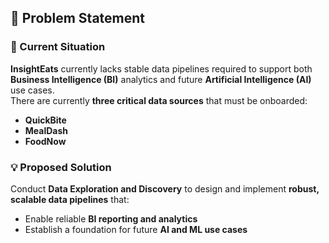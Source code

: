 ## 🧩 Problem Statement

### 📍 Current Situation

**InsightEats** currently lacks stable data pipelines required to support both **Business Intelligence (BI)** analytics and future **Artificial Intelligence (AI)** use cases.  
There are currently **three critical data sources** that must be onboarded:

- **QuickBite**
- **MealDash**
- **FoodNow**

### 💡 Proposed Solution

Conduct **Data Exploration and Discovery** to design and implement **robust, scalable data pipelines** that:

- Enable reliable **BI reporting and analytics**
- Establish a foundation for future **AI and ML use cases**
